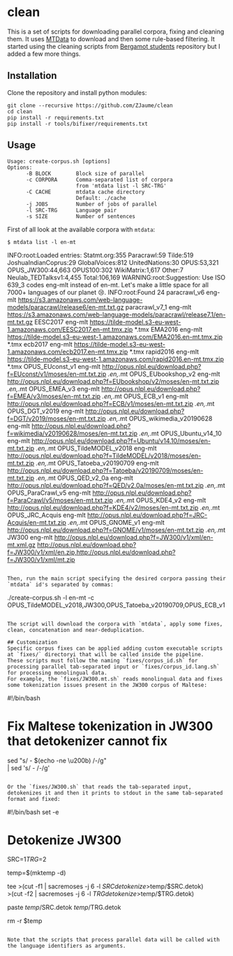 # clean

This is a set of scripts for downloading parallel corpora, fixing and cleaning them.
It uses [MTData](https://github.com/thammegowda/mtdata) to download and then some rule-based filtering.
It started using the cleaning scripts from [Bergamot students](https://github.com/browsermt/students) repository but I added a few more things.

## Installation
Clone the repository and install python modules:
```
git clone --recursive https://github.com/ZJaume/clean
cd clean
pip install -r requirements.txt
pip install -r tools/bifixer/requirements.txt
```

## Usage
```
Usage: create-corpus.sh [options]
Options:
      -B BLOCK        Block size of parallel
      -c CORPORA      Comma-separated list of corpora
                      from 'mtdata list -l SRC-TRG'
      -C CACHE        mtdata cache directory
                      Default: ./cache
      -j JOBS         Number of jobs of parallel
      -l SRC-TRG      Language pair
      -s SIZE         Number of sentences
```

First of all look at the available corpora with `mtdata`:
```
$ mtdata list -l en-mt
```
INFO:root:Loaded entries: Statmt.org:355  Paracrawl:59  Tilde:519  JoshuaIndianCoprus:29  GlobalVoices:812  UnitedNations:30  OPUS:53,321  OPUS_JW300:44,663  OPUS100:302  WikiMatrix:1,617  Other:7  Neulab_TEDTalksv1:4,455  Total:106,169
WARNING:root:Suggestion: Use ISO 639_3 codes eng-mlt instead of en-mt. Let's make a little space for all 7000+ languages of our planet 😢.
INFO:root:Found 24
paracrawl_v6    eng-mlt https://s3.amazonaws.com/web-language-models/paracrawl/release6/en-mt.txt.gz
paracrawl_v7_1  eng-mlt https://s3.amazonaws.com/web-language-models/paracrawl/release7.1/en-mt.txt.gz
EESC2017        eng-mlt https://tilde-model.s3-eu-west-1.amazonaws.com/EESC2017.en-mt.tmx.zip  *.tmx
EMA2016 eng-mlt https://tilde-model.s3-eu-west-1.amazonaws.com/EMA2016.en-mt.tmx.zip    *.tmx
ecb2017 eng-mlt https://tilde-model.s3-eu-west-1.amazonaws.com/ecb2017.en-mt.tmx.zip    *.tmx
rapid2016       eng-mlt https://tilde-model.s3-eu-west-1.amazonaws.com/rapid2016.en-mt.tmx.zip  *.tmx
OPUS_EUconst_v1 eng-mlt http://opus.nlpl.eu/download.php?f=EUconst/v1/moses/en-mt.txt.zip       *.en,*.mt
OPUS_EUbookshop_v2      eng-mlt http://opus.nlpl.eu/download.php?f=EUbookshop/v2/moses/en-mt.txt.zip    *.en,*.mt
OPUS_EMEA_v3    eng-mlt http://opus.nlpl.eu/download.php?f=EMEA/v3/moses/en-mt.txt.zip  *.en,*.mt
OPUS_ECB_v1     eng-mlt http://opus.nlpl.eu/download.php?f=ECB/v1/moses/en-mt.txt.zip   *.en,*.mt
OPUS_DGT_v2019  eng-mlt http://opus.nlpl.eu/download.php?f=DGT/v2019/moses/en-mt.txt.zip        *.en,*.mt
OPUS_wikimedia_v20190628        eng-mlt http://opus.nlpl.eu/download.php?f=wikimedia/v20190628/moses/en-mt.txt.zip      *.en,*.mt
OPUS_Ubuntu_v14_10      eng-mlt http://opus.nlpl.eu/download.php?f=Ubuntu/v14.10/moses/en-mt.txt.zip    *.en,*.mt
OPUS_TildeMODEL_v2018   eng-mlt http://opus.nlpl.eu/download.php?f=TildeMODEL/v2018/moses/en-mt.txt.zip *.en,*.mt
OPUS_Tatoeba_v20190709  eng-mlt http://opus.nlpl.eu/download.php?f=Tatoeba/v20190709/moses/en-mt.txt.zip        *.en,*.mt
OPUS_QED_v2_0a  eng-mlt http://opus.nlpl.eu/download.php?f=QED/v2.0a/moses/en-mt.txt.zip        *.en,*.mt
OPUS_ParaCrawl_v5       eng-mlt http://opus.nlpl.eu/download.php?f=ParaCrawl/v5/moses/en-mt.txt.zip     *.en,*.mt
OPUS_KDE4_v2    eng-mlt http://opus.nlpl.eu/download.php?f=KDE4/v2/moses/en-mt.txt.zip  *.en,*.mt
OPUS_JRC_Acquis eng-mlt http://opus.nlpl.eu/download.php?f=JRC-Acquis/en-mt.txt.zip     *.en,*.mt
OPUS_GNOME_v1   eng-mlt http://opus.nlpl.eu/download.php?f=GNOME/v1/moses/en-mt.txt.zip *.en,*.mt
JW300   eng-mlt http://opus.nlpl.eu/download.php?f=JW300/v1/xml/en-mt.xml.gz    http://opus.nlpl.eu/download.php?f=JW300/v1/xml/en.zip,http://opus.nlpl.eu/download.php?f=JW300/v1/xml/mt.zip
```

Then, run the main script specifying the desired corpora passing their `mtdata` id's separated by commas:
```
./create-corpus.sh -l en-mt -c OPUS_TildeMODEL_v2018,JW300,OPUS_Tatoeba_v20190709,OPUS_ECB_v1
```

The script will download the corpora with `mtdata`, apply some fixes, clean, concatenation and near-deduplication.

## Customization
Specific corpus fixes can be applied adding custom executable scripts at `fixes/` directoryi that will be called inside the pipeline.
These scripts must follow the naming `fixes/corpus_id.sh` for processing parallel tab-separated input or `fixes/corpus_id.lang.sh` for processing monolingual data.
For example, the `fixes/JW300.mt.sh` reads monolingual data and fixes some tokenization issues present in the JW300 corpus of Maltese:
```
#!/bin/bash

# Fix Maltese tokenization in JW300 that detokenizer cannot fix
sed "s/ - $(echo -ne \u200b) /-/g" \
    | sed 's/ - /-/g'
```

Or the `fixes/JW300.sh` that reads the tab-separated input, detokenizes it and then it prints to stdout in the same tab-separated format and fixed:
```
#!/bin/bash
set -e

# Detokenize JW300

SRC=$1
TRG=$2

temp=$(mktemp -d)

tee >(cut -f1 | sacremoses -j 6 -l $SRC detokenize >$temp/$SRC.detok) \
    >(cut -f2 | sacremoses -j 6 -l $TRG detokenize >$temp/$TRG.detok)

paste $temp/$SRC.detok $temp/$TRG.detok

rm -r $temp
```

Note that the scripts that process parallel data will be called with the language identifiers as arguments.
